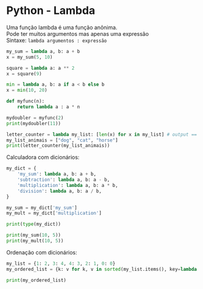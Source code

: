 # Python - Lambda

Uma função lambda é uma função anônima.   
Pode ter muitos argumentos mas apenas uma expressão  
Sintaxe: ```lambda argumentos : expressão```  

~~~python
my_sum = lambda a, b: a + b 
x = my_sum(5, 10)
~~~

~~~python
square = lambda a: a ** 2
x = square(9)
~~~

~~~python
min = lambda a, b: a if a < b else b
x = min(10, 20)
~~~

~~~python
def myfunc(n):
    return lambda a : a * n

mydoubler = myfunc(2)
print(mydoubler(11))
~~~

~~~python
letter_counter = lambda my_list: [len(x) for x in my_list] # output == list
my_list_animais = ["dog", "cat", "horse"]
print(letter_counter(my_list_animais))
~~~

Calculadora com dicionários:

~~~python
my_dict = {
    'my_sum': lambda a, b: a + b,
    'subtraction': lambda a, b: a - b,
    'multiplication': lambda a, b: a * b,
    'division': lambda a, b: a / b,
}

my_sum = my_dict['my_sum']
my_mult = my_dict['multiplication']

print(type(my_dict))

print(my_sum(10, 5))
print(my_mult(10, 5))
~~~

Ordenação com dicionários:

~~~python
my_list = {1: 2, 3: 4, 4: 3, 2: 1, 0: 0}
my_ordered_list = {k: v for k, v in sorted(my_list.items(), key=lambda item: item[1])}

print(my_ordered_list)
~~~

